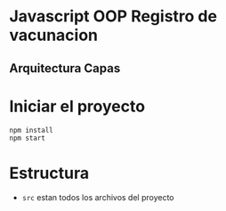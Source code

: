 # Javascript OOP Registro de vacunacion
## Arquitectura Capas



# Iniciar el proyecto
```
npm install
npm start
```

# Estructura
* `src` estan todos los archivos del proyecto 
